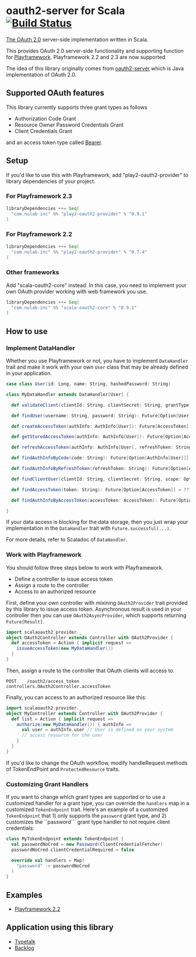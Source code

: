 # oauth2-server for Scala [![Build Status](https://travis-ci.org/nulab/scala-oauth2-provider.svg?branch=master)](https://travis-ci.org/nulab/scala-oauth2-provider)

[The OAuth 2.0](http://tools.ietf.org/html/rfc6749) server-side implementation written in Scala.

This provides OAuth 2.0 server-side functionality and supporting function for [Playframework](http://www.playframework.com/). Playframework 2.2 and 2.3 are now supported.

The idea of this library originally comes from [oauth2-server](https://github.com/yoichiro/oauth2-server) which is Java implementation of OAuth 2.0.

## Supported OAuth features

This library currently supports three grant types as follows

- Authorization Code Grant
- Resource Owner Password Credentials Grant
- Client Credentials Grant

and an access token type called [Bearer](http://tools.ietf.org/html/rfc6750).

## Setup

If you'd like to use this with Playframework, add "play2-oauth2-provider" to library dependencies of your project.

### For Playframework 2.3

```scala
libraryDependencies ++= Seq(
  "com.nulab-inc" %% "play2-oauth2-provider" % "0.9.1"
)
```

### For Playframework 2.2

```scala
libraryDependencies ++= Seq(
  "com.nulab-inc" %% "play2-oauth2-provider" % "0.7.4"
)
```

### Other frameworks

Add "scala-oauth2-core" instead. In this case, you need to implement your own OAuth provider working with web framework you use.

```scala
libraryDependencies ++= Seq(
  "com.nulab-inc" %% "scala-oauth2-core" % "0.9.1"
)
```

## How to use

### Implement DataHandler

Whether you use Playframework or not, you have to implement ```DataHandler``` trait and make it work with your own ```User``` class that may be already defined in your application.

```scala
case class User(id: Long, name: String, hashedPassword: String)

class MyDataHandler extends DataHandler[User] {

  def validateClient(clientId: String, clientSecret: String, grantType: String): Future[Boolean] = ???

  def findUser(username: String, password: String): Future[Option[User]] = ???

  def createAccessToken(authInfo: AuthInfo[User]): Future[AccessToken] = ???

  def getStoredAccessToken(authInfo: AuthInfo[User]): Future[Option[AccessToken]] = ???

  def refreshAccessToken(authInfo: AuthInfo[User], refreshToken: String): Future[AccessToken] = ???

  def findAuthInfoByCode(code: String): Future[Option[AuthInfo[User]]] = ???

  def findAuthInfoByRefreshToken(refreshToken: String): Future[Option[AuthInfo[User]]] = ???

  def findClientUser(clientId: String, clientSecret: String, scope: Option[String]): Future[Option[User]] = ???

  def findAccessToken(token: String): Future[Option[AccessToken]] = ???

  def findAuthInfoByAccessToken(accessToken: AccessToken): Future[Option[AuthInfo[User]]] = ???

}
```

If your data access is blocking for the data storage, then you just wrap your implementation in the ```DataHandler``` trait with ```Future.successful(...)```.

For more details, refer to Scaladoc of ```DataHandler```.

### Work with Playframework

You should follow three steps below to work with Playframework.

* Define a controller to issue access token
* Assign a route to the controller
* Access to an authorized resource

First, define your own controller with mixining ```OAuth2Provider``` trait provided by this library to issue access token.
Asynchronous result is used in your controller then you can use ```OAuth2AsyncProvider```, which supports returning ```Future[Result]```.

```scala
import scalaoauth2.provider._
object OAuth2Controller extends Controller with OAuth2Provider {
  def accessToken = Action { implicit request =>
    issueAccessToken(new MyDataHandler())
  }
}
```

Then, assign a route to the controller that OAuth clients will access to.

```
POST    /oauth2/access_token                    controllers.OAuth2Controller.accessToken
```

Finally, you can access to an authorized resource like this:

```scala
import scalaoauth2.provider._
object MyController extends Controller with OAuth2Provider {
  def list = Action { implicit request =>
    authorize(new MyDataHandler()) { authInfo =>
      val user = authInfo.user // User is defined on your system
      // access resource for the user
    }
  }
}
```

If you'd like to change the OAuth workflow, modify handleRequest methods of TokenEndPoint and ```ProtectedResource``` traits.

### Customizing Grant Handlers

If you want to change which grant types are supported or to use a customized handler for a grant type, you can
override the ```handlers``` map in a customized ```TokenEndpoint``` trait.  Here's an example of a customized
```TokenEndpoint``` that 1) only supports the ```password``` grant type, and 2) customizes the ``password``` grant
type handler to not require client credentials:

```scala
class MyTokenEndpoint extends TokenEndpoint {
  val passwordNoCred = new Password(ClientCredentialFetcher)
  passwordNoCred.clientCredentialRequired = false

  override val handlers = Map(
    "password" -> passwordNoCred
  )
}
```

## Examples

- [Playframework 2.2](https://github.com/oyediyildiz/scala-oauth2-provider-example)

## Application using this library

- [Typetalk](https://typetalk.in/)
- [Backlog](https://backlogtool.com/)
